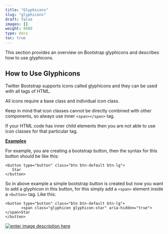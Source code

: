 ```yaml
---
title: "Glyphicons"
slug: "glyphicons"
draft: false
images: []
weight: 9980
type: docs
toc: true
---
```


This section provides an overview on Bootstrap glyphicons and describes how to use glyphicons.

## How to Use Glyphicons
Twitter Bootstrap supports icons called glyphicons and they can be used with all tags of HTML.

All icons require a base class and individual icon class. 

Keep in mind that icon classes cannot be directly combined with other components, so always use inner `<span></span>` tag.

If your HTML code has inner child elements then you are not able to use icon classes for that particular tag.

**[Examples][1]**

For example, you are creating a bootstrap button, then the syntax for this button should be like this:

    <button type="button" class="btn btn-default btn-lg">
       Star
    </button>
So in above example a simple bootstrap button is created but now you want to add a glyphicon in this button, for this simply add a `<span>` element inside a `<button>` tag. Like this:

    <button type="button" class="btn btn-default btn-lg">
           <span class="glyphicon glyphicon-star" aria-hidden="true"></span>Star
    </button>

[![enter image description here][2]][2]


  [1]: http://getbootstrap.com/components/#glyphicons-examples
  [2]: https://i.stack.imgur.com/KAIIj.png

